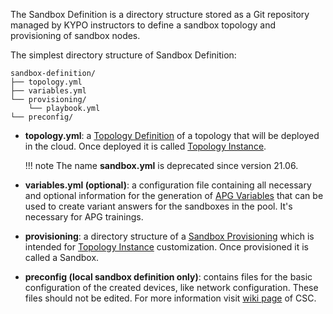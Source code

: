 The Sandbox Definition is a directory structure stored as a Git repository managed by KYPO instructors to define a sandbox topology and provisioning of sandbox nodes.

The simplest directory structure of Sandbox Definition:

```
sandbox-definition/
├── topology.yml
├── variables.yml
└── provisioning/
    └── playbook.yml
└── preconfig/
```

* **topology.yml**: a [Topology Definition](topology-definition.md) of a topology that will be deployed in the cloud. Once deployed it is called [Topology Instance](topology-instance.md).

    !!! note
        The name **sandbox.yml** is deprecated since version 21.06.

* **variables.yml (optional)**: a configuration file containing all necessary and optional information for the generation of [APG Variables](apg-variables.md) that can be used to create variant answers for the sandboxes in the pool. It's necessary for APG trainings. 

* **provisioning**: a directory structure of a [Sandbox Provisioning](sandbox-provisioning.md) which is intended for [Topology Instance](topology-instance.md) customization. Once provisioned it is called a Sandbox.

* **preconfig (local sandbox definition only)**: contains files for the basic configuration of the created devices, like network configuration. These files should not be edited. For more information visit [wiki page](https://gitlab.ics.muni.cz/muni-kypo-csc/cyber-sandbox-creator/-/wikis/3.0/Generating-a-Sandbox#advanced-functionality) of CSC.
